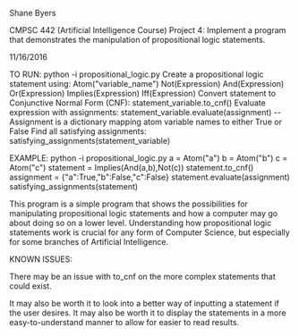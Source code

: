 Shane Byers

CMPSC 442 (Artificial Intelligence Course) Project 4: Implement a program that demonstrates the manipulation of propositional logic statements.

11/16/2016

TO RUN: 
  python -i propositional_logic.py
  Create a propositional logic statement using:
    Atom("variable_name")
    Not(Expression)
    And(Expression)
    Or(Expression)
    Implies(Expression)
    Iff(Expression)
  Convert statement to Conjunctive Normal Form (CNF):
    statement_variable.to_cnf()
  Evaluate expression with assignments:
    statement_variable.evaluate(assignment) -- Assignment is a dictionary mapping atom variable names to either True or False
  Find all satisfying assignments:
    satisfying_assignments(statement_variable)
    
EXAMPLE:
  python -i propositional_logic.py
  a = Atom("a")
  b = Atom("b")
  c = Atom("c")
  statement = Implies(And(a,b),Not(c))
  statement.to_cnf()
  assignment = {"a":True,"b":False,"c":False}
  statement.evaluate(assignment)
  satisfying_assignments(statement)
  
This program is a simple program that shows the possibilities for manipulating propositional logic statements and how a computer may go about doing so on a lower level. Understanding how propositional logic statements work is crucial for any form of Computer Science, but especially for some branches of Artificial Intelligence.
    
  

KNOWN ISSUES:

There may be an issue with to_cnf on the more complex statements that could exist.

It may also be worth it to look into a better way of inputting a statement if the user desires. It may also be worth it to display the statements in a more easy-to-understand manner to allow for easier to read results.
